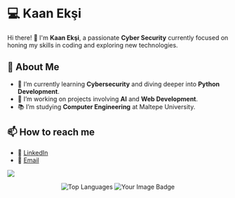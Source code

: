 # 💻 Kaan Ekşi

Hi there! 👋 I'm **Kaan Ekşi**, a passionate **Cyber Security** currently focused on honing my skills in coding and exploring new technologies.

## 👀 About Me
- 🌱 I’m currently learning **Cybersecurity** and diving deeper into **Python Development**.
- 🔭 I’m working on projects involving **AI** and **Web Development**.
- 📚 I’m studying **Computer Engineering** at Maltepe University.

## 📫 How to reach me
- 💼 [LinkedIn](https://www.linkedin.com/in/kaan-ek%C5%9Fi-74937b269/)
- 📧 [Email](mailto:y.kaaneksi@gmail.com)

![](https://komarev.com/ghpvc/?username=Kaaneeksi&style=flat&color=238636&label=Profile+Views)
 
<p align="center">
  <img src="https://github-readme-stats.vercel.app/api/top-langs/?username=Kaaneeksi&layout=compact&theme=radical" alt="Top Languages" />
  <img src="https://tryhackme-badges.s3.amazonaws.com/kaaneeksi.png" alt="Your Image Badge" />
</p>

<!---
Kaaneeksi/Kaaneeksi is a ✨ special ✨ repository because its `README.md` (this file) appears on your GitHub profile.
You can click the Preview link to take a look at your changes.
--->
